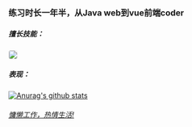 <!-- @format -->

<p align="center"><h3>练习时长一年半，从Java web到vue前端coder</h3></p>

<p align="center"><h5>擅长技能：</h5></p>
<a href="https://github.com/anuraghazra/github-readme-stats"><img align="center" style="border: 1px #eee solid;  border-radius: 4px;" src="https://github-readme-stats.vercel.app/api/top-langs/?username=yanming7521&layout=compact&theme=buefy" /></a>

<p align="center"><h5>表现：</h5></p>
<a href="https://github.com/anuraghazra/github-readme-stats"><img align="center" src="https://github-readme-stats.vercel.app/api?username=yanming7521&bg_color=30,e96443,904e95&title_color=fff&text_color=fff&show_icons=true&theme=synthwave&layout=default&hide_border=true" alt="Anurag's github stats" />
<br/>
  <p><h6>慵懒工作，热情生活!</h6></p>
